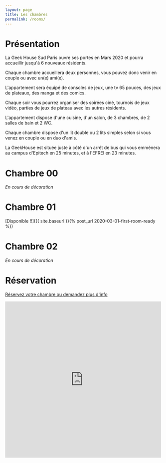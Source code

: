 ```yaml
---
layout: page
title: Les chambres
permalink: /rooms/
---
```


# Présentation

La Geek House Sud Paris ouvre ses portes en Mars 2020 et pourra accueillir jusqu'à 6 nouveaux résidents.

Chaque chambre accueillera deux personnes, vous pouvez donc venir en couple ou avec un(e) ami(e).

L'appartement sera équipé de consoles de jeux, une tv 65 pouces, des jeux de plateaux, des manga et des comics.

Chaque soir vous pourrez organiser des soirées ciné, tournois de jeux vidéo, parties de jeux de plateau avec les autres résidents.

L'appartement dispose d'une cuisine, d'un salon, de 3 chambres, de 2 salles de bain et 2 WC.

Chaque chambre dispose d'un lit double ou 2 lits simples selon si vous venez en couple ou en duo d'amis.

La GeekHouse est située juste à côté d'un arrêt de bus qui vous emmènera au campus d'Epitech en 25 minutes, et à l'EFREI en 23 minutes.

# Chambre 00

*En cours de décoration*

# Chambre 01

[Disponible !!]({{ site.baseurl }}{% post_url 2020-03-01-first-room-ready %})

# Chambre 02

*En cours de décoration*

# Réservation

[Réservez votre chambre ou demandez plus d'info](/home/contact)

<div style="max-width: 500px;max-height:500px">
  <div style="position:relative;padding-top:100%;">
    <iframe src="https://www.youtube.com/embed/b10BnNAb_Zg" frameborder="0" allow="accelerometer; autoplay; encrypted-media; gyroscope; picture-in-picture" allowfullscreen
      style="position:absolute;top:0;left:0;width:100%;height:100%;"></iframe>
  </div>
</div>
